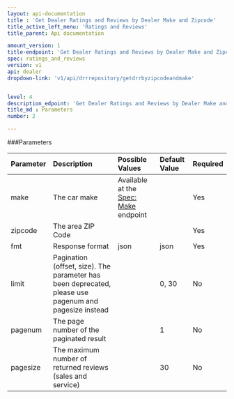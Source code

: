 ```yaml
---
layout: api-documentation
title : 'Get Dealer Ratings and Reviews by Dealer Make and Zipcode'
title_active_left_menu: 'Ratings and Reviews'
title_parent: Api documentation

amount_version: 1
title-endpoint: 'Get Dealer Ratings and Reviews by Dealer Make and Zipcode'
spec: ratings_and_reviews
version: v1
api: dealer
dropdown-link: 'v1/api/drrrepository/getdrrbyzipcodeandmake'


level: 4
description_edpoint: 'Get Dealer Ratings and Reviews by Dealer Make and Zipcode'
title_md : Parameters
number: 2

---
```



###Parameters

| Parameter  	| Description                           | Possible Values   	| Default Value | Required |
|:--------------|:--------------------------------------|:----------------------|:------------- |:-------- |
| make		 	| The car make							| Available at the [Spec: Make](/api-documentation/vehicle/spec_make/v2/01_list_of_makes/api-description.html) endpoint | 		        | Yes      |
| zipcode	 	| The area ZIP Code						| 						| 		        | Yes      |
| fmt        	| Response format                       | json              	| json          | Yes      |
| limit		 	| Pagination (offset, size). The parameter has been deprecated, please use pagenum and pagesize instead | | 0, 30 | No       |
| pagenum	 	| The page number of the paginated result | 					| 1	        | No       |
| pagesize	 	| The maximum number of returned reviews (sales and service) | 	| 30        | No       |